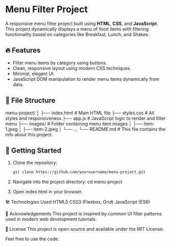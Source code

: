 # Menu Filter Project

A responsive menu filter project built using **HTML**, **CSS**, and **JavaScript**. This project dynamically displays a menu of food items with filtering functionality based on categories like Breakfast, Lunch, and Shakes.

## 🔥 Features

- Filter menu items by category using buttons.
- Clean, responsive layout using modern CSS techniques.
- Minimal, elegant UI.
- JavaScript DOM manipulation to render menu items dynamically from data.

## 📁 File Structure

menu-project/
│
├── index.html # Main HTML file
├── styles.css # All styles and responsiveness
├── app.js # JavaScript logic to render and filter menu
├── images/ # Folder containing menu item images
│ ├── item-1.jpeg
│ ├── item-2.jpeg
│ └── ...
└── README.md # This file contains the info about this project.

## 🚀 Getting Started

1. Clone the repository:
   ```bash
   git clone https://github.com/yourusername/menu-project.git

2. Navigate into the project directory:
cd menu-project   

3. Open index.html in your browser.

🛠️ Technologies Used
HTML5
CSS3 (Flexbox, Grid)
JavaScript (ES6)


🙌 Acknowledgements
This project is inspired by common UI filter patterns used in modern web development tutorials.

📃 License
This project is open-source and available under the MIT License.

Feel free to use the code.